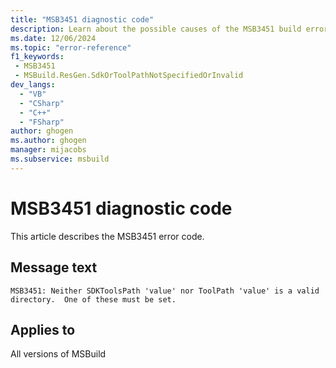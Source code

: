 ```yaml
---
title: "MSB3451 diagnostic code"
description: Learn about the possible causes of the MSB3451 build error, and get troubleshooting tips.
ms.date: 12/06/2024
ms.topic: "error-reference"
f1_keywords:
 - MSB3451
 - MSBuild.ResGen.SdkOrToolPathNotSpecifiedOrInvalid
dev_langs:
  - "VB"
  - "CSharp"
  - "C++"
  - "FSharp"
author: ghogen
ms.author: ghogen
manager: mijacobs
ms.subservice: msbuild
---
```


# MSB3451 diagnostic code

<!-- :::ErrorDefinitionDescription::: -->
<!-- :::editable-content name="introDescription"::: -->
This article describes the MSB3451 error code.
<!-- :::editable-content-end::: -->

## Message text

`MSB3451: Neither SDKToolsPath 'value' nor ToolPath 'value' is a valid directory.  One of these must be set.`

<!-- :::editable-content name="postOutputDescription"::: -->
<!--
{StrBegin="MSB3451: "}
-->
<!-- :::editable-content-end::: -->
<!-- :::ErrorDefinitionDescription-end::: -->

## Applies to

All versions of MSBuild
